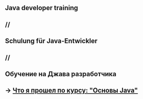 ## Java developer training
## //
## Schulung für Java-Entwickler
## //
## Обучение на Джава разработчика
## → [Что я прошел по курсу: "Основы Java"](https://github.com/Maxim-Wilhelm/JAVA-Homeworks/blob/master/README.md)
